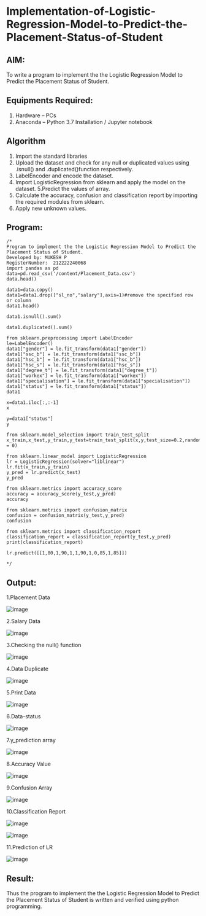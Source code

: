   # Implementation-of-Logistic-Regression-Model-to-Predict-the-Placement-Status-of-Student

## AIM:
To write a program to implement the the Logistic Regression Model to Predict the Placement Status of Student.

## Equipments Required:
1. Hardware – PCs
2. Anaconda – Python 3.7 Installation / Jupyter notebook

## Algorithm
1. Import the standard libraries
2. Upload the dataset and check for any null or duplicated values using .isnull() and .duplicated()function respectively.
3. LabelEncoder and encode the dataset.
4. Import LogisticRegression from sklearn and apply the model on the dataset.
5.Predict the values of array.
6. Calculate the accuracy, confusion and classification report by importing the required modules from sklearn.
7. Apply new unknown values.
## Program:
```
/*
Program to implement the the Logistic Regression Model to Predict the Placement Status of Student.
Developed by: MUKESH P
RegisterNumber:  212222240068
import pandas as pd
data=pd.read_csv('/content/Placement_Data.csv')
data.head()

data1=data.copy()
data1=data1.drop(["sl_no","salary"],axis=1)#remove the specified row or column
data1.head()

data1.isnull().sum()

data1.duplicated().sum()

from sklearn.preprocessing import LabelEncoder
le=LabelEncoder()
data1["gender"] = le.fit_transform(data1["gender"])
data1["ssc_b"] = le.fit_transform(data1["ssc_b"])
data1["hsc_b"] = le.fit_transform(data1["hsc_b"])
data1["hsc_s"] = le.fit_transform(data1["hsc_s"])
data1["degree_t"] = le.fit_transform(data1["degree_t"])
data1["workex"] = le.fit_transform(data1["workex"])
data1["specialisation"] = le.fit_transform(data1["specialisation"])
data1["status"] = le.fit_transform(data1["status"])
data1

x=data1.iloc[:,:-1]
x

y=data1["status"]
y

from sklearn.model_selection import train_test_split
x_train,x_test,y_train,y_test=train_test_split(x,y,test_size=0.2,random_state = 0)

from sklearn.linear_model import LogisticRegression
lr = LogisticRegression(solver="liblinear")
lr.fit(x_train,y_train)
y_pred = lr.predict(x_test)
y_pred

from sklearn.metrics import accuracy_score
accuracy = accuracy_score(y_test,y_pred)
accuracy

from sklearn.metrics import confusion_matrix
confusion = confusion_matrix(y_test,y_pred)
confusion

from sklearn.metrics import classification_report
classification_report = classification_report(y_test,y_pred)
print(classification_report)

lr.predict([[1,80,1,90,1,1,90,1,0,85,1,85]])

*/
```

## Output:

1.Placement Data

![image](https://github.com/MUKESHPARTHASARATHY/Implementation-of-Logistic-Regression-Model-to-Predict-the-Placement-Status-of-Student/assets/119393818/5a443319-3279-448f-a8ef-4cd14d35e40c)

2.Salary Data

![image](https://github.com/MUKESHPARTHASARATHY/Implementation-of-Logistic-Regression-Model-to-Predict-the-Placement-Status-of-Student/assets/119393818/a397d08f-a0f3-457a-a3a5-6c06d0ac34d5)

3.Checking the null() function

![image](https://github.com/MUKESHPARTHASARATHY/Implementation-of-Logistic-Regression-Model-to-Predict-the-Placement-Status-of-Student/assets/119393818/b657cd95-3b9f-4ec7-bf39-9ecc814e52f0)

4.Data Duplicate

![image](https://github.com/MUKESHPARTHASARATHY/Implementation-of-Logistic-Regression-Model-to-Predict-the-Placement-Status-of-Student/assets/119393818/5dc77f17-28c1-4b8f-a9de-ab5b3287d45b)

5.Print Data

![image](https://github.com/MUKESHPARTHASARATHY/Implementation-of-Logistic-Regression-Model-to-Predict-the-Placement-Status-of-Student/assets/119393818/dbc4fbdc-fad9-427a-9513-19886e96e3b3)

6.Data-status

![image](https://github.com/MUKESHPARTHASARATHY/Implementation-of-Logistic-Regression-Model-to-Predict-the-Placement-Status-of-Student/assets/119393818/d393a2c4-8377-4e86-8c5f-57ee48bc88cb)

7.y_prediction array 

![image](https://github.com/MUKESHPARTHASARATHY/Implementation-of-Logistic-Regression-Model-to-Predict-the-Placement-Status-of-Student/assets/119393818/bf17cf4a-4164-4d58-97d5-c6d5fa1f9b0e)

8.Accuracy Value

![image](https://github.com/MUKESHPARTHASARATHY/Implementation-of-Logistic-Regression-Model-to-Predict-the-Placement-Status-of-Student/assets/119393818/8fa23dce-8f39-4901-9b7a-563c7ba8c28b)

9.Confusion Array

![image](https://github.com/MUKESHPARTHASARATHY/Implementation-of-Logistic-Regression-Model-to-Predict-the-Placement-Status-of-Student/assets/119393818/6964ed6d-2ca3-44cf-8fd4-43461cbbe1c8)

10.Classification Report

![image](https://github.com/MUKESHPARTHASARATHY/Implementation-of-Logistic-Regression-Model-to-Predict-the-Placement-Status-of-Student/assets/119393818/407856dc-63ce-4eab-8e65-c1d6d561b129)

![image](https://github.com/MUKESHPARTHASARATHY/Implementation-of-Logistic-Regression-Model-to-Predict-the-Placement-Status-of-Student/assets/119393818/ed21bf3f-06b3-4f79-8894-868147ead0fe)

11.Prediction of LR

![image](https://github.com/MUKESHPARTHASARATHY/Implementation-of-Logistic-Regression-Model-to-Predict-the-Placement-Status-of-Student/assets/119393818/5fd200a3-748b-41ac-bf32-6d45d56330e8)

## Result:
Thus the program to implement the the Logistic Regression Model to Predict the Placement Status of Student is written and verified using python programming.
